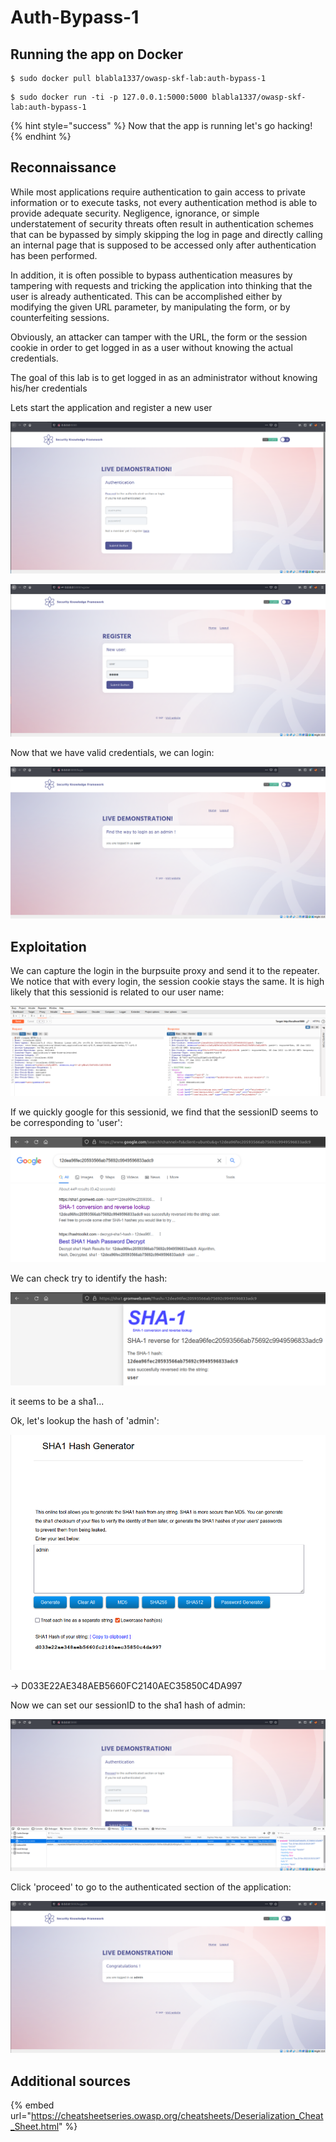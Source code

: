 # Auth-Bypass-1

## Running the app on Docker

```
$ sudo docker pull blabla1337/owasp-skf-lab:auth-bypass-1
```

```
$ sudo docker run -ti -p 127.0.0.1:5000:5000 blabla1337/owasp-skf-lab:auth-bypass-1
```

{% hint style="success" %}
Now that the app is running let's go hacking!
{% endhint %}

## Reconnaissance

While most applications require authentication to gain access to private information or to execute tasks, not every authentication method is able to provide adequate security. Negligence, ignorance, or simple understatement of security threats often result in authentication schemes that can be bypassed by simply skipping the log in page and directly calling an internal page that is supposed to be accessed only after authentication has been performed.

In addition, it is often possible to bypass authentication measures by tampering with requests and tricking the application into thinking that the user is already authenticated. This can be accomplished either by modifying the given URL parameter, by manipulating the form, or by counterfeiting sessions.

Obviously, an attacker can tamper with the URL, the form or the session cookie in order to get logged in as a user without knowing the actual credentials.

The goal of this lab is to get logged in as an administrator without knowing his/her credentials

Lets start the application and register a new user

![](../../.gitbook/assets/python/Auth-Bypass-1/1.png)

![](../../.gitbook/assets/python/Auth-Bypass-1/2.png)

Now that we have valid credentials, we can login:

![](../../.gitbook/assets/python/Auth-Bypass-1/3.png)

## Exploitation

We can capture the login in the burpsuite proxy and send it to the repeater. We notice that with every login, the session cookie stays the same. It is high likely that this sessionid is related to our user name:

![](../../.gitbook/assets/python/Auth-Bypass-1/4.png)

If we quickly google for this sessionid, we find that the sessionID seems to be corresponding to 'user':

![](../../.gitbook/assets/python/Auth-Bypass-1/5.png)

We can check try to identify the hash:

![](../../.gitbook/assets/python/Auth-Bypass-1/6.png)

it seems to be a sha1...

Ok, let's lookup the hash of 'admin':

![](../../.gitbook/assets/python/Auth-Bypass-1/7.png)

\-> D033E22AE348AEB5660FC2140AEC35850C4DA997

Now we can set our sessionID to the sha1 hash of admin:

![](../../.gitbook/assets/python/Auth-Bypass-1/8.png)

Click 'proceed' to go to the authenticated section of the application:

![](../../.gitbook/assets/python/Auth-Bypass-1/9.png)

## Additional sources

{% embed url="https://cheatsheetseries.owasp.org/cheatsheets/Deserialization_Cheat_Sheet.html" %}
